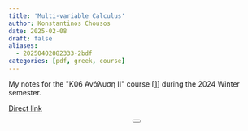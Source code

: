 ```yaml
---
title: 'Multi-variable Calculus'
author: Konstantinos Chousos
date: 2025-02-08
draft: false
aliases:
  - 20250402082333-2bdf
categories: [pdf, greek, course]
---
```

My notes for the "K06 Ανάλυση ΙΙ" course [[1](https://eclass.uoa.gr/courses/D260/)] during the 2024 Winter semester.

<object data="/K06%20Ανάλυση%20II.pdf" type="application/pdf" width="100%" height="800px">
</object>

[Direct link](/K06%20Ανάλυση%20II.pdf)

<center>
<button class="tinylytics_kudos"></button>
</center>